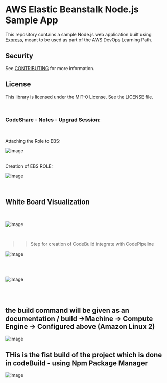 # AWS Elastic Beanstalk Node.js Sample App

This repository contains a sample Node.js web application built using [Express](https://expressjs.com/), meant to be used as part of the AWS DevOps Learning Path.

## Security

See [CONTRIBUTING](CONTRIBUTING.md#security-issue-notifications) for more information.

## License

This library is licensed under the MIT-0 License. See the LICENSE file.

</br>

### CodeShare - Notes - Upgrad Session:

</br>

Attaching the Role to EBS:

![image](https://github.com/user-attachments/assets/8971f0f7-a5ef-4aa8-98ef-f39361cd5130)

</br>
Creation of EBS ROLE:

</br>

![image](https://github.com/user-attachments/assets/7da5d67d-1c87-4ef2-b61c-43fa4b12ff82)



</br>

## White Board Visualization

</br>

![image](https://github.com/user-attachments/assets/9c7aa63c-6438-4d58-9b33-6cd4406f12c7)


</br>

>> Step for creation of CodeBuild
>> integrate with CodePipeline




![image](https://github.com/user-attachments/assets/9959e26d-95df-444a-a3a0-86db9cfb28d4)

</br>
</br>

![image](https://github.com/user-attachments/assets/f177cbd0-0890-4019-8570-bc8e664fcab5)



</br>
</br>

## the build command will be given as an documentation / build ->Machine -> Compute Engine -> Configured above (Amazon Linux 2)

![image](https://github.com/user-attachments/assets/5ed157d1-4939-45e9-98ad-d38521c6543c)


## THis is the fist build of the project which is done in codeBuild - using Npm Package Manager

![image](https://github.com/user-attachments/assets/81a6df86-0d4e-45a2-84b3-9ed2665dd371)




